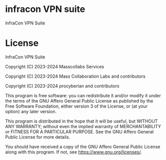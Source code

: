 # infracon VPN suite

InfraCon VPN Suite

# License

InfraCon VPN Suite

Copyright (C) 2023-2024 Masscollabs Services

Copyright (C) 2023-2024 Mass Collaboration Labs and contributors

Copyright (C) 2023-2024 procyberian and contributors

This program is free software: you can redistribute it and/or modify
it under the terms of the GNU Affero General Public License as published
by the Free Software Foundation, either version 3 of the License, or
(at your option) any later version.

This program is distributed in the hope that it will be useful,
but WITHOUT ANY WARRANTY; without even the implied warranty of
MERCHANTABILITY or FITNESS FOR A PARTICULAR PURPOSE.  See the
GNU Affero General Public License for more details.

You should have received a copy of the GNU Affero General Public License
along with this program.  If not, see <https://www.gnu.org/licenses/>.
